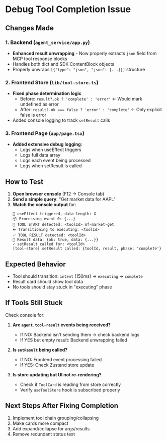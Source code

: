 # Debug Tool Completion Issue

## Changes Made

### 1. Backend (`agent_service/app.py`)
- **Enhanced result unwrapping** - Now properly extracts `json` field from MCP tool response blocks
- Handles both dict and SDK ContentBlock objects
- Properly unwraps `[{"type": "json", "json": {...}}]` structure

### 2. Frontend Store (`lib/tool-store.ts`)
- **Fixed phase determination logic**
  - Before: `result?.ok ? 'complete' : 'error'` ← Would mark undefined as error
  - After: `result?.ok === false ? 'error' : 'complete'` ← Only explicit false is error
- Added console logging to track `setResult` calls

### 3. Frontend Page (`app/page.tsx`)
- **Added extensive debug logging**:
  - Logs when useEffect triggers
  - Logs full data array
  - Logs each event being processed
  - Logs when setResult is called

## How to Test

1. **Open browser console** (F12 → Console tab)
2. **Send a simple query**: "Get market data for AAPL"
3. **Watch the console output** for:
   ```
   🔄 useEffect triggered, data length: X
   📦 Processing event 0: {...}
   🔧 TOOL START detected: <toolId> mf-market-get
   ⏩ Transitioning to executing: <toolId>
   ✅ TOOL RESULT detected: <toolId>
   📄 Result data: {ok: true, data: {...}}
   ✓ setResult called for: <toolId>
   [tool-store] setResult called: {toolId, result, phase: 'complete'}
   ```

## Expected Behavior

- Tool should transition: `intent` (150ms) → `executing` → `complete`
- Result card should show tool data
- No tools should stay stuck in "executing" phase

## If Tools Still Stuck

Check console for:
1. **Are `agent.tool-result` events being received?**
   - If NO: Backend isn't sending them → check backend logs
   - If YES but empty result: Backend unwrapping failed
   
2. **Is `setResult` being called?**
   - If NO: Frontend event processing failed
   - If YES: Check Zustand store update

3. **Is store updating but UI not re-rendering?**
   - Check if `ToolCard` is reading from store correctly
   - Verify `useToolStore` hook is subscribed properly

## Next Steps After Fixing Completion

1. Implement tool chain grouping/collapsing
2. Make cards more compact
3. Add expand/collapse for args/results
4. Remove redundant status text

